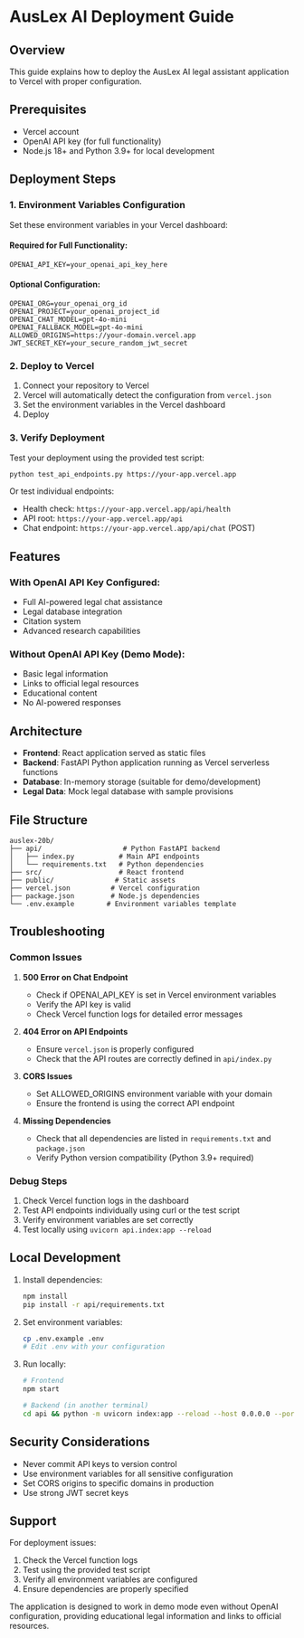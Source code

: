 # AusLex AI Deployment Guide

## Overview

This guide explains how to deploy the AusLex AI legal assistant application to Vercel with proper configuration.

## Prerequisites

- Vercel account
- OpenAI API key (for full functionality)
- Node.js 18+ and Python 3.9+ for local development

## Deployment Steps

### 1. Environment Variables Configuration

Set these environment variables in your Vercel dashboard:

#### Required for Full Functionality:
```
OPENAI_API_KEY=your_openai_api_key_here
```

#### Optional Configuration:
```
OPENAI_ORG=your_openai_org_id
OPENAI_PROJECT=your_openai_project_id
OPENAI_CHAT_MODEL=gpt-4o-mini
OPENAI_FALLBACK_MODEL=gpt-4o-mini
ALLOWED_ORIGINS=https://your-domain.vercel.app
JWT_SECRET_KEY=your_secure_random_jwt_secret
```

### 2. Deploy to Vercel

1. Connect your repository to Vercel
2. Vercel will automatically detect the configuration from `vercel.json`
3. Set the environment variables in the Vercel dashboard
4. Deploy

### 3. Verify Deployment

Test your deployment using the provided test script:

```bash
python test_api_endpoints.py https://your-app.vercel.app
```

Or test individual endpoints:

- Health check: `https://your-app.vercel.app/api/health`
- API root: `https://your-app.vercel.app/api`
- Chat endpoint: `https://your-app.vercel.app/api/chat` (POST)

## Features

### With OpenAI API Key Configured:
- Full AI-powered legal chat assistance
- Legal database integration
- Citation system
- Advanced research capabilities

### Without OpenAI API Key (Demo Mode):
- Basic legal information
- Links to official legal resources
- Educational content
- No AI-powered responses

## Architecture

- **Frontend**: React application served as static files
- **Backend**: FastAPI Python application running as Vercel serverless functions
- **Database**: In-memory storage (suitable for demo/development)
- **Legal Data**: Mock legal database with sample provisions

## File Structure

```
auslex-20b/
├── api/                    # Python FastAPI backend
│   ├── index.py           # Main API endpoints
│   └── requirements.txt   # Python dependencies
├── src/                   # React frontend
├── public/               # Static assets
├── vercel.json          # Vercel configuration
├── package.json         # Node.js dependencies
└── .env.example        # Environment variables template
```

## Troubleshooting

### Common Issues

1. **500 Error on Chat Endpoint**
   - Check if OPENAI_API_KEY is set in Vercel environment variables
   - Verify the API key is valid
   - Check Vercel function logs for detailed error messages

2. **404 Error on API Endpoints**
   - Ensure `vercel.json` is properly configured
   - Check that the API routes are correctly defined in `api/index.py`

3. **CORS Issues**
   - Set ALLOWED_ORIGINS environment variable with your domain
   - Ensure the frontend is using the correct API endpoint

4. **Missing Dependencies**
   - Check that all dependencies are listed in `requirements.txt` and `package.json`
   - Verify Python version compatibility (Python 3.9+ required)

### Debug Steps

1. Check Vercel function logs in the dashboard
2. Test API endpoints individually using curl or the test script
3. Verify environment variables are set correctly
4. Test locally using `uvicorn api.index:app --reload`

## Local Development

1. Install dependencies:
   ```bash
   npm install
   pip install -r api/requirements.txt
   ```

2. Set environment variables:
   ```bash
   cp .env.example .env
   # Edit .env with your configuration
   ```

3. Run locally:
   ```bash
   # Frontend
   npm start

   # Backend (in another terminal)
   cd api && python -m uvicorn index:app --reload --host 0.0.0.0 --port 8000
   ```

## Security Considerations

- Never commit API keys to version control
- Use environment variables for all sensitive configuration
- Set CORS origins to specific domains in production
- Use strong JWT secret keys

## Support

For deployment issues:
1. Check the Vercel function logs
2. Test using the provided test script
3. Verify all environment variables are configured
4. Ensure dependencies are properly specified

The application is designed to work in demo mode even without OpenAI configuration, providing educational legal information and links to official resources.